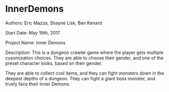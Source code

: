 # InnerDemons

 Authors:
 Eric Mazza, Shayne Lisk, Ben Kenard
 
 Start Date:
 May 19th, 2017
 
 Project Name:
 Inner Demons
 
 Description:
 This is a dungeon crawler game where the player gets multiple cusomization choices.
 They are able to choose their gender, and one of the preset character looks, based on their gender.
 
 They are able to collect cool items, and they can fight monsters down in the deepest depths of a dungeon.
 They can fight a giant boss monster, and truely face their Inner Demons.
